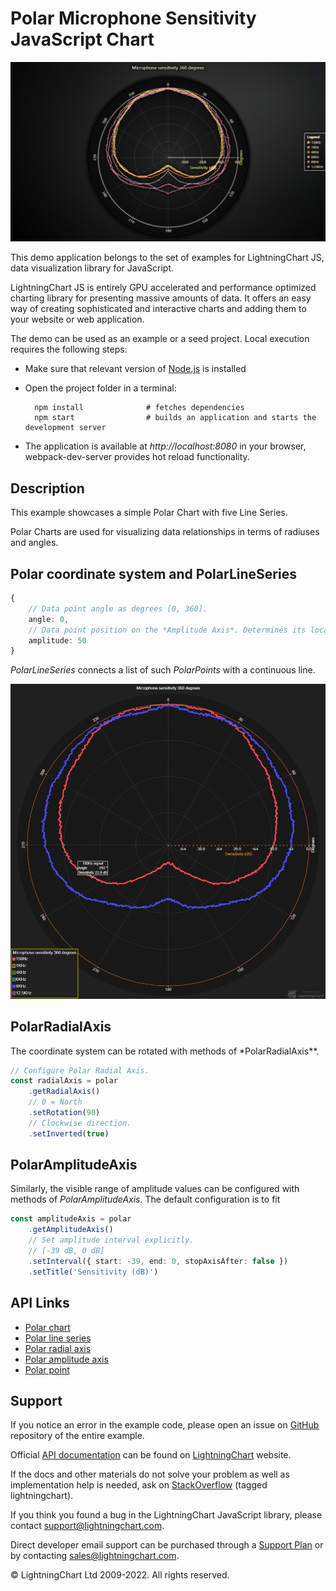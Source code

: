 # Polar Microphone Sensitivity JavaScript Chart

![Polar Microphone Sensitivity JavaScript Chart](polarMicrophoneSensitivity-darkGold.png)

This demo application belongs to the set of examples for LightningChart JS, data visualization library for JavaScript.

LightningChart JS is entirely GPU accelerated and performance optimized charting library for presenting massive amounts of data. It offers an easy way of creating sophisticated and interactive charts and adding them to your website or web application.

The demo can be used as an example or a seed project. Local execution requires the following steps:

-   Make sure that relevant version of [Node.js](https://nodejs.org/en/download/) is installed
-   Open the project folder in a terminal:

          npm install              # fetches dependencies
          npm start                # builds an application and starts the development server

-   The application is available at _http://localhost:8080_ in your browser, webpack-dev-server provides hot reload functionality.


## Description

This example showcases a simple Polar Chart with five Line Series.

Polar Charts are used for visualizing data relationships in terms of radiuses and angles.

## Polar coordinate system and PolarLineSeries

```typescript
{
    // Data point angle as degrees [0, 360].
    angle: 0,
    // Data point position on the *Amplitude Axis*. Determines its location between the Charts origin and outer edge.
    amplitude: 50
}
```

_PolarLineSeries_ connects a list of such _PolarPoints_ with a continuous line.

[//]: # 'IMPORTANT: The assets will not show before README.md is built - relative path is different!'

![Two Polar Line Series](./assets/polarLineSeries.png)

## PolarRadialAxis

The coordinate system can be rotated with methods of \*PolarRadialAxis\*\*.

```typescript
// Configure Polar Radial Axis.
const radialAxis = polar
    .getRadialAxis()
    // 0 = North
    .setRotation(90)
    // Clockwise direction.
    .setInverted(true)
```

## PolarAmplitudeAxis

Similarly, the visible range of amplitude values can be configured with methods of _PolarAmplitudeAxis_. The default configuration is to fit

```typescript
const amplitudeAxis = polar
    .getAmplitudeAxis()
    // Set amplitude interval explicitly.
    // [-39 dB, 0 dB]
    .setInterval({ start: -39, end: 0, stopAxisAfter: false })
    .setTitle('Sensitivity (dB)')
```


## API Links

* [Polar chart]
* [Polar line series]
* [Polar radial axis]
* [Polar amplitude axis]
* [Polar point]


## Support

If you notice an error in the example code, please open an issue on [GitHub][0] repository of the entire example.

Official [API documentation][1] can be found on [LightningChart][2] website.

If the docs and other materials do not solve your problem as well as implementation help is needed, ask on [StackOverflow][3] (tagged lightningchart).

If you think you found a bug in the LightningChart JavaScript library, please contact support@lightningchart.com.

Direct developer email support can be purchased through a [Support Plan][4] or by contacting sales@lightningchart.com.

[0]: https://github.com/Arction/
[1]: https://lightningchart.com/lightningchart-js-api-documentation/
[2]: https://lightningchart.com
[3]: https://stackoverflow.com/questions/tagged/lightningchart
[4]: https://lightningchart.com/support-services/

© LightningChart Ltd 2009-2022. All rights reserved.


[Polar chart]: https://lightningchart.com/js-charts/api-documentation/v4.2.0/classes/PolarChart.html
[Polar line series]: https://lightningchart.com/js-charts/api-documentation/v4.2.0/classes/PolarLineSeries.html
[Polar radial axis]: https://lightningchart.com/js-charts/api-documentation/v4.2.0/interfaces/PolarAxisRadial.html
[Polar amplitude axis]: https://lightningchart.com/js-charts/api-documentation/v4.2.0/classes/PolarAxisAmplitude.html
[Polar point]: https://lightningchart.com/js-charts/api-documentation/v4.2.0/interfaces/PolarPoint.html

